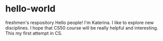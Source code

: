 # hello-world
freshmen's respository
Hello people!
I'm Katerina. I like to explore new disciplines. I hope that CS50 course will be really helpful and interesting. This my first attempt in CS.
